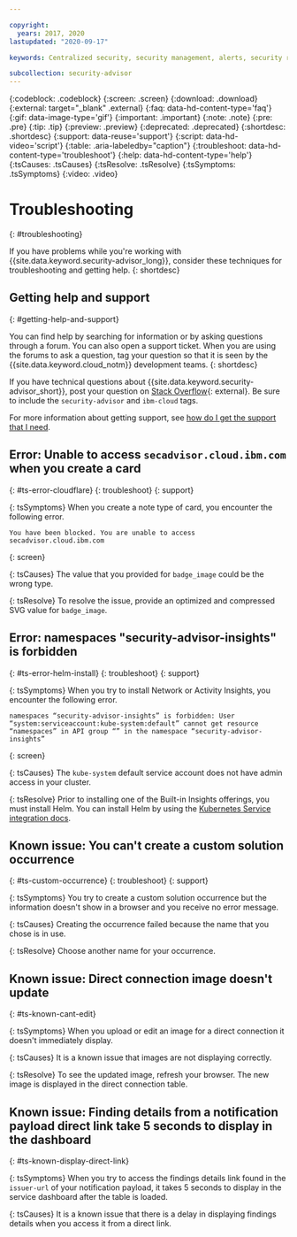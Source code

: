 ```yaml
---

copyright:
  years: 2017, 2020
lastupdated: "2020-09-17"

keywords: Centralized security, security management, alerts, security risk, insights, threat detection

subcollection: security-advisor
---
```


{:codeblock: .codeblock}
{:screen: .screen}
{:download: .download}
{:external: target="_blank" .external}
{:faq: data-hd-content-type='faq'}
{:gif: data-image-type='gif'}
{:important: .important}
{:note: .note}
{:pre: .pre}
{:tip: .tip}
{:preview: .preview}
{:deprecated: .deprecated}
{:shortdesc: .shortdesc}
{:support: data-reuse='support'}
{:script: data-hd-video='script'}
{:table: .aria-labeledby="caption"}
{:troubleshoot: data-hd-content-type='troubleshoot'}
{:help: data-hd-content-type='help'}
{:tsCauses: .tsCauses}
{:tsResolve: .tsResolve}
{:tsSymptoms: .tsSymptoms}
{:video: .video}


# Troubleshooting
{: #troubleshooting}

If you have problems while you're working with {{site.data.keyword.security-advisor_long}}, consider these techniques for troubleshooting and getting help.
{: shortdesc}


## Getting help and support
{: #getting-help-and-support}



You can find help by searching for information or by asking questions through a forum. You can also open a support ticket. When you are using the forums to ask a question, tag your question so that it is seen by the {{site.data.keyword.cloud_notm}} development teams.
{: shortdesc}

If you have technical questions about {{site.data.keyword.security-advisor_short}}, post your question on [Stack Overflow](https://stackoverflow.com/){: external}. Be sure to include the `security-advisor` and `ibm-cloud` tags.

For more information about getting support, see [how do I get the support that I need](/docs/get-support?topic=get-support-using-avatar).



## Error: Unable to access `secadvisor.cloud.ibm.com` when you create a card
{: #ts-error-cloudflare}
{: troubleshoot}
{: support}


{: tsSymptoms}
When you create a note type of card, you encounter the following error.

```
You have been blocked. You are unable to access secadvisor.cloud.ibm.com
```
{: screen}

{: tsCauses}
The value that you provided for `badge_image` could be the wrong type.

{: tsResolve}
To resolve the issue, provide an optimized and compressed SVG value for `badge_image`.



## Error: namespaces "security-advisor-insights" is forbidden
{: #ts-error-helm-install}
{: troubleshoot} 
{: support}

{: tsSymptoms}
When you try to install Network or Activity Insights, you encounter the following error.

```
namespaces “security-advisor-insights” is forbidden: User “system:serviceaccount:kube-system:default” cannot get resource “namespaces” in API group “” in the namespace “security-advisor-insights”
```
{: screen}

{: tsCauses}
The `kube-system` default service account does not have admin access in your cluster.

{: tsResolve}
Prior to installing one of the Built-in Insights offerings, you must install Helm. You can install Helm by using the [Kubernetes Service integration docs](/docs/containers?topic=containers-helm).


## Known issue: You can't create a custom solution occurrence
{: #ts-custom-occurrence}
{: troubleshoot} 
{: support}

{: tsSymptoms}
You try to create a custom solution occurrence but the information doesn't show in a browser and you receive no error message.

{: tsCauses}
Creating the occurrence failed because the name that you chose is in use.

{: tsResolve}
Choose another name for your occurrence.

## Known issue: Direct connection image doesn't update
{: #ts-known-cant-edit}

{: tsSymptoms}
When you upload or edit an image for a direct connection it doesn't immediately display.

{: tsCauses}
It is a known issue that images are not displaying correctly.

{: tsResolve}
To see the updated image, refresh your browser. The new image is displayed in the direct connection table.


## Known issue: Finding details from a notification payload direct link take 5 seconds to display in the dashboard
{: #ts-known-display-direct-link}

{: tsSymptoms}
When you try to access the findings details link found in the `issuer-url` of your notification payload, it takes 5 seconds to display in the service dashboard after the table is loaded.

{: tsCauses}
It is a known issue that there is a delay in displaying findings details when you access it from a direct link.
